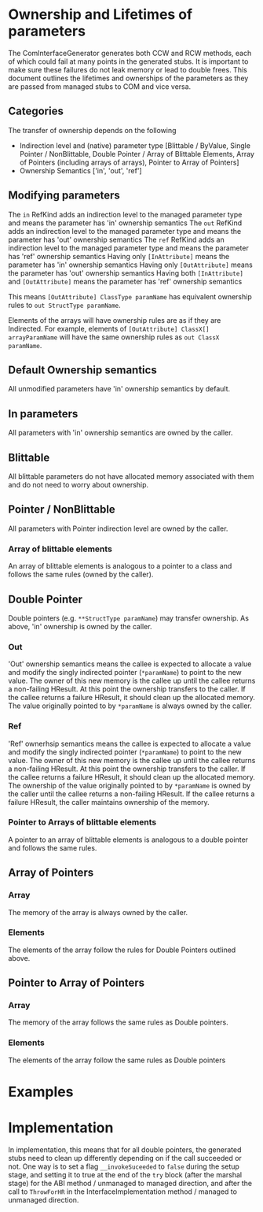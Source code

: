 # Ownership and Lifetimes of parameters

The ComInterfaceGenerator generates both CCW and RCW methods, each of which could fail at many points in the generated stubs. It is important to make sure these failures do not leak memory or lead to double frees.
This document outlines the lifetimes and ownerships of the parameters as they are passed from managed stubs to COM and vice versa.

## Categories

The transfer of ownership depends on the following
- Indirection level and (native) parameter type [Blittable / ByValue, Single Pointer / NonBlittable, Double Pointer / Array of Blittable Elements, Array of Pointers (including arrays of arrays), Pointer to Array of Pointers]
- Ownership Semantics ['in', 'out', 'ref']

## Modifying parameters

The `in` RefKind adds an indirection level to the managed parameter type and means the parameter has 'in' ownership semantics
The `out` RefKind adds an indirection level to the managed parameter type and means the parameter has 'out' ownership semantics
The `ref` RefKind adds an indirection level to the managed parameter type and means the parameter has 'ref' ownership semantics
Having only `[InAttribute]` means the parameter has 'in' ownership semantics
Having only `[OutAttribute]` means the parameter has 'out' ownership semantics
Having both `[InAttribute]` and `[OutAttribute]` means the parameter has 'ref' ownership semantics

This means `[OutAttribute] ClassType paramName` has equivalent ownership rules to `out StructType paramName`.

Elements of the arrays will have ownership rules are as if they are Indirected. For example, elements of `[OutAttribute] ClassX[] arrayParamName` will have the same ownership rules as `out ClassX paramName`.

## Default Ownership semantics

All unmodified parameters have 'in' ownership semantics by default.

## In parameters

All parameters with 'in' ownership semantics are owned by the caller.

## Blittable

All blittable parameters do not have allocated memory associated with them and do not need to worry about ownership.

## Pointer / NonBlittable

All parameters with Pointer indirection level are owned by the caller.

### Array of blittable elements

An array of blittable elements is analogous to a pointer to a class and follows the same rules (owned by the caller).

## Double Pointer

Double pointers (e.g. `**StructType paramName`) may transfer ownership. As above, 'in' ownership is owned by the caller.

### Out
'Out' ownership semantics means the callee is expected to allocate a value and modify the singly indirected pointer (`*paramName`) to point to the new value. The owner of this new memory is the callee up until the callee returns a non-failing HResult. At this point the ownership transfers to the caller. If the callee returns a failure HResult, it should clean up the allocated memory. The value originally pointed to by `*paramName` is always owned by the caller.

### Ref

'Ref' ownerhsip semantics means the callee is expected to allocate a value and modify the singly indirected pointer (`*paramName`) to point to the new value. The owner of this new memory is the callee up until the callee returns a non-failing HResult. At this point the ownership transfers to the caller. If the callee returns a failure HResult, it should clean up the allocated memory. The ownership of the value originally pointed to by `*paramName` is owned by the caller until the callee returns a non-failing HResult. If the callee returns a failure HResult, the caller maintains ownership of the memory.

### Pointer to Arrays of blittable elements

A pointer to an array of blittable elements is analogous to a double pointer and follows the same rules.

## Array of Pointers

### Array

The memory of the array is always owned by the caller.

### Elements

The elements of the array follow the rules for Double Pointers outlined above.

## Pointer to Array of Pointers

### Array

The memory of the array follows the same rules as Double pointers.

### Elements

The elements of the array follow the same rules as Double pointers

# Examples


# Implementation

In implementation, this means that for all double pointers, the generated stubs need to clean up differently depending on if the call succeeded or not. One way is to set a flag `__invokeSuceeded` to `false` during the setup stage, and setting it to true at the end of the `try` block (after the marshal stage) for the ABI method / unmanaged to managed direction, and after the call to `ThrowForHR` in the InterfaceImplementation method / managed to unmanaged direction.

